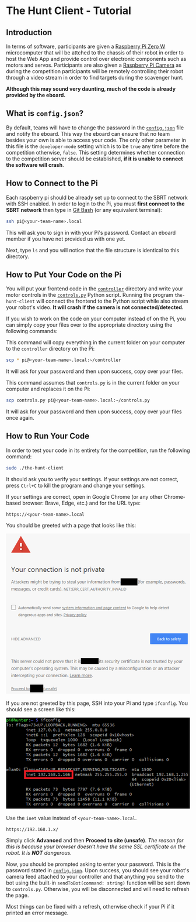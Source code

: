 # The Hunt Client - Tutorial

## Introduction
In terms of software, participants are given a [Raspberry Pi Zero W](https://www.raspberrypi.com/products/raspberry-pi-zero-w/) microcomputer that will be attched to the chassis of their robot in order to host the Web App and provide control over electronic components such as motors and servos. Participants are also given a [Raspberry Pi Camera](https://www.raspberrypi.com/documentation/accessories/camera.html) as during the competition participants will be remotely controlling their robot through a video stream in order to find targets during the scavenger hunt.

**Although this may sound very daunting, much of the code is already provided by the eboard.** 

## What is `config.json`?
By default, teams will have to change the password in the [`config.json`](config.json) file and notify the eboard. This way the eboard can ensure that no team besides your own is able to access your code. The only other parameter in this file is the `developer-mode` setting which is to be `true` any time before the competition otherwise, `false`. This setting determines whether connection to the competition server should be established, **if it is unable to connect the software will crash**.

## How to Connect to the Pi
Each raspberry pi should be already set up to connect to the SBRT network with SSH enabled. In order to login to the Pi, you must **first connect to the SBRT network** then type in [Git Bash](https://git-scm.com/downloads) (or any equivalent terminal):
```bash
ssh pi@<your-team-name>.local
```
This will ask you to sign in with your Pi's password. Contact an eboard member if you have not provided us with one yet.

Next, type `ls` and you will notice that the file structure is identical to this directory. 

## How to Put Your Code on the Pi
You will put your frontend code in the [`controller`](controller/) directory and write your motor controls in the [`controls.py`](controls.py) Python script. Running the program `the-hunt-client` will connect the frontend to the Python script while also stream your robot's video. **It will crash if the camera is not connected/detected.**

If you wish to work on the code on your computer instead of on the Pi, you can simply copy your files over to the appropriate directory using the following commands:

This command will copy everything in the current folder on your computer to the `controller` directory on the Pi:
```bash
scp * pi@<your-team-name>.local:~/controller
```
It will ask for your password and then upon success, copy over your files.

This command assumes that `controls.py` is in the current folder on your computer and replaces it on the Pi:
```bash
scp controls.py pi@<your-team-name>.local:~/controls.py
```
It will ask for your password and then upon success, copy over your files once again.

## How to Run Your Code
In order to test your code in its entirety for the competition, run the following command:
```bash
sudo ./the-hunt-client
```
It should ask you to verify your settings. If your settings are not correct, press `Ctrl+C` to kill the program and change your settings. 

If your settings are correct, open in Google Chrome (or any other Chrome-based browser: Brave, Edge, etc.) and for the URL type:
```
https://<your-team-name>.local
```
You should be greeted with a page that looks like this:

![Your connection is not private](../img/invalidSSL.png)

If you are not greeted by this page, SSH into your Pi and type `ifconfig`. You should see a screen like this: 

![inet](../img/ifconfig.png)

Use the `inet` value instead of `<your-team-name>.local`.
```
https://192.168.1.x/
```


Simply click **Advanced** and then **Proceed to site (unsafe)**. *The reason for this is because your browser doesn't have the same SSL certificate on the robot. It is **NOT** dangerous.*

Now, you should be prompted asking to enter your password. This is the password stated in [`config.json`](config.json). Upon success, you should see your robot's camera feed attached to your controller and that anything you send to the bot using the built-in `sendToBot(command: string)` function will be sent down to `controls.py`. Otherwise, you will be disconnected and will need to refresh the page.

Most things can be fixed with a refresh, otherwise check if your Pi if it printed an error message.